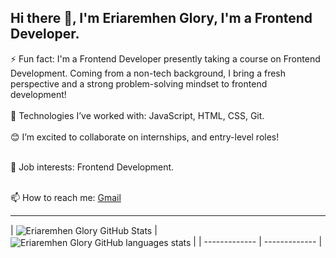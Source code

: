 
## Hi there 👋, I'm Eriaremhen Glory, I'm a Frontend Developer.



⚡ Fun fact:  I'm a Frontend Developer presently taking a course on Frontend Development. Coming from a non-tech background, I bring a fresh 
              perspective and a strong problem-solving mindset to frontend development!<br/><br/>
🌱 Technologies I’ve worked with: JavaScript, HTML, CSS, Git. <br/><br/>
😊 I’m excited to collaborate on internships, and entry-level roles!<br/><br/>

💼 Job interests: Frontend Development.<br/><br/>

📫 How to reach me: [Gmail](glorygift95@gmail.com)

<hr/>
| <img align="center" src="https://github-readme-stats.vercel.app/api?username=Glowry25&show_icons=true&include_all_commits=true&hide_border=true" alt="Eriaremhen Glory GitHub Stats" /> | <img align="center" src="https://github-readme-stats.vercel.app/api/top-langs/?username=Glowry25&langs_count=8&layout=compact&hide_border=true" alt="Eriaremhen Glory GitHub languages stats" /> |
| ------------- | ------------- |



